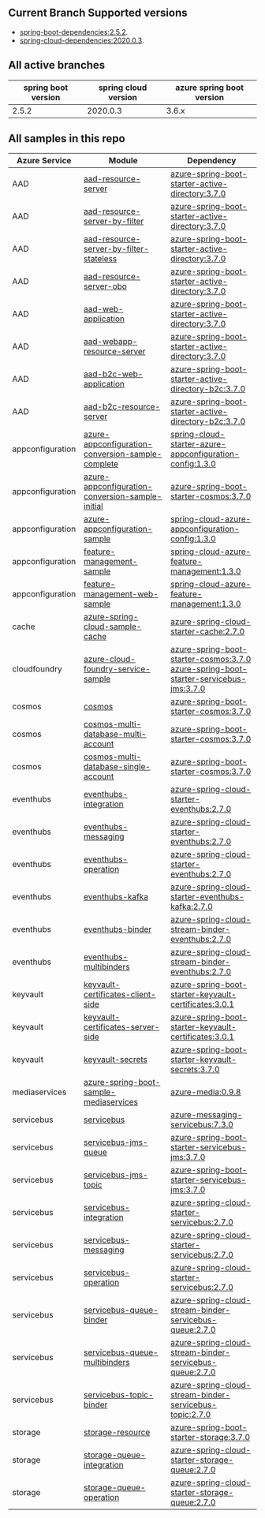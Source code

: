 
## Current Branch Supported versions
- [spring-boot-dependencies:2.5.2](https://repo.maven.apache.org/maven2/org/springframework/boot/spring-boot-dependencies/2.5.2/spring-boot-dependencies-2.5.2.pom).
- [spring-cloud-dependencies:2020.0.3](https://repo.maven.apache.org/maven2/org/springframework/cloud/spring-cloud-dependencies/2020.0.3/spring-cloud-dependencies-2020.0.3.pom).

## All active branches

| spring boot version | spring cloud version | azure spring boot version | 
| ---                 | ---                  | ---                       | 
| 2.5.2               | 2020.0.3             | 3.6.x                     | 

## All samples in this repo

| Azure Service    | Module                                                                                                                            | Dependency                                                                                     |
| ---------------- | --------------------------------------------------------------------------------------------------------------------------------- | ---------------------------------------------------------------------------------------------- |
| AAD              | [aad-resource-server](aad/azure-spring-boot-starter-active-directory/aad-resource-server)                                         | [azure-spring-boot-starter-active-directory:3.7.0]                                             |
| AAD              | [aad-resource-server-by-filter](aad/azure-spring-boot-starter-active-directory/aad-resource-server-by-filter)                     | [azure-spring-boot-starter-active-directory:3.7.0]                                             |
| AAD              | [aad-resource-server-by-filter-stateless](aad/azure-spring-boot-starter-active-directory/aad-resource-server-by-filter-stateless) | [azure-spring-boot-starter-active-directory:3.7.0]                                             |
| AAD              | [aad-resource-server-obo](aad/azure-spring-boot-starter-active-directory/aad-resource-server-obo)                                 | [azure-spring-boot-starter-active-directory:3.7.0]                                             |
| AAD              | [aad-web-application](aad/azure-spring-boot-starter-active-directory/aad-web-application)                                         | [azure-spring-boot-starter-active-directory:3.7.0]                                             |
| AAD              | [aad-webapp-resource-server](aad/azure-spring-boot-starter-active-directory/aad-web-application-and-resource-server)              | [azure-spring-boot-starter-active-directory:3.7.0]                                             |
| AAD              | [aad-b2c-web-application](aad/azure-spring-boot-starter-active-directory-b2c/aad-b2c-web-application)                                                   | [azure-spring-boot-starter-active-directory-b2c:3.7.0]                                         |
| AAD              | [aad-b2c-resource-server](aad/azure-spring-boot-starter-active-directory-b2c/aad-b2c-resource-server)                             | [azure-spring-boot-starter-active-directory-b2c:3.7.0]                                         |
| appconfiguration | [azure-appconfiguration-conversion-sample-complete](appconfiguration/azure-appconfiguration-conversion-sample-complete)           | [spring-cloud-starter-azure-appconfiguration-config:1.3.0]                                     |
| appconfiguration | [azure-appconfiguration-conversion-sample-initial](appconfiguration/azure-appconfiguration-conversion-sample-initial)             | [azure-spring-boot-starter-cosmos:3.7.0]                                                       |
| appconfiguration | [azure-appconfiguration-sample](appconfiguration/azure-appconfiguration-sample)                                                   | [spring-cloud-azure-appconfiguration-config:1.3.0]                                             |
| appconfiguration | [feature-management-sample](appconfiguration/feature-management-sample)                                                           | [spring-cloud-azure-feature-management:1.3.0]                                                  |
| appconfiguration | [feature-management-web-sample](appconfiguration/feature-management-web-sample)                                                   | [spring-cloud-azure-feature-management:1.3.0]                                                  |
| cache            | [azure-spring-cloud-sample-cache](cache/azure-spring-cloud-sample-cache)                                                          | [azure-spring-cloud-starter-cache:2.7.0]                                                       |
| cloudfoundry     | [azure-cloud-foundry-service-sample](cloudfoundry/azure-cloud-foundry-service-sample)                                             | [azure-spring-boot-starter-cosmos:3.7.0]<br />[azure-spring-boot-starter-servicebus-jms:3.7.0] |
| cosmos           | [cosmos](cosmos/azure-spring-boot-starter-cosmos/cosmos)                                                                          | [azure-spring-boot-starter-cosmos:3.7.0]                                                       |
| cosmos           | [cosmos-multi-database-multi-account](cosmos/azure-spring-boot-starter-cosmos/cosmos-multi-database-multi-account)                | [azure-spring-boot-starter-cosmos:3.7.0]                                                       |
| cosmos           | [cosmos-multi-database-single-account](cosmos/azure-spring-boot-starter-cosmos/cosmos-multi-database-single-account)              | [azure-spring-boot-starter-cosmos:3.7.0]                                                       |
| eventhubs        | [eventhubs-integration](eventhubs/azure-spring-cloud-starter-eventhubs/eventhubs-integration)                                     | [azure-spring-cloud-starter-eventhubs:2.7.0]                                                   |
| eventhubs        | [eventhubs-messaging](eventhubs/azure-spring-cloud-starter-eventhubs/eventhubs-messaging)                                         | [azure-spring-cloud-starter-eventhubs:2.7.0]                                                   |
| eventhubs        | [eventhubs-operation](eventhubs/azure-spring-cloud-starter-eventhubs/eventhubs-operation)                                         | [azure-spring-cloud-starter-eventhubs:2.7.0]                                                   |
| eventhubs        | [eventhubs-kafka](eventhubs/azure-spring-cloud-starter-eventhubs-kafka/eventhubs-kafka)                                           | [azure-spring-cloud-starter-eventhubs-kafka:2.7.0]                                             |
| eventhubs        | [eventhubs-binder](eventhubs/azure-spring-cloud-stream-binder-eventhubs/eventhubs-binder)                                         | [azure-spring-cloud-stream-binder-eventhubs:2.7.0]                                             |
| eventhubs        | [eventhubs-multibinders](eventhubs/azure-spring-cloud-stream-binder-eventhubs/eventhubs-multibinders)                             | [azure-spring-cloud-stream-binder-eventhubs:2.7.0]                                             |
| keyvault         | [keyvault-certificates-client-side](keyvault/azure-spring-boot-starter-keyvault-certificates/keyvault-certificates-client-side)   | [azure-spring-boot-starter-keyvault-certificates:3.0.1]                                        |
| keyvault         | [keyvault-certificates-server-side](keyvault/azure-spring-boot-starter-keyvault-certificates/keyvault-certificates-server-side)   | [azure-spring-boot-starter-keyvault-certificates:3.0.1]                                        |
| keyvault         | [keyvault-secrets](keyvault/azure-spring-boot-starter-keyvault-secrets/keyvault-secrets)                                          | [azure-spring-boot-starter-keyvault-secrets:3.7.0]                                             |
| mediaservices    | [azure-spring-boot-sample-mediaservices](mediaservices/azure-spring-boot-sample-mediaservices)                                    | [azure-media:0.9.8]                                                                            |
| servicebus       | [servicebus](servicebus/azure-messaging-servicebus/servicebus)                                                                    | [azure-messaging-servicebus:7.3.0]                                                             |
| servicebus       | [servicebus-jms-queue](servicebus/azure-spring-boot-starter-servicebus-jms/servicebus-jms-queue)                                  | [azure-spring-boot-starter-servicebus-jms:3.7.0]                                               |
| servicebus       | [servicebus-jms-topic](servicebus/azure-spring-boot-starter-servicebus-jms/servicebus-jms-topic)                                  | [azure-spring-boot-starter-servicebus-jms:3.7.0]                                               |
| servicebus       | [servicebus-integration](servicebus/azure-spring-cloud-starter-servicebus/servicebus-integration)                                 | [azure-spring-cloud-starter-servicebus:2.7.0]                                                  |
| servicebus       | [servicebus-messaging](servicebus/azure-spring-cloud-starter-servicebus/servicebus-messaging)                                     | [azure-spring-cloud-starter-servicebus:2.7.0]                                                  |
| servicebus       | [servicebus-operation](servicebus/azure-spring-cloud-starter-servicebus/servicebus-operation)                                     | [azure-spring-cloud-starter-servicebus:2.7.0]                                                  |
| servicebus       | [servicebus-queue-binder](servicebus/azure-spring-cloud-stream-binder-servicebus-queue/servicebus-queue-binder)                   | [azure-spring-cloud-stream-binder-servicebus-queue:2.7.0]                                      |
| servicebus       | [servicebus-queue-multibinders](servicebus/azure-spring-cloud-stream-binder-servicebus-queue/servicebus-queue-multibinders)       | [azure-spring-cloud-stream-binder-servicebus-queue:2.7.0]                                      |
| servicebus       | [servicebus-topic-binder](servicebus/azure-spring-cloud-stream-binder-servicebus-topic/servicebus-topic-binder)                   | [azure-spring-cloud-stream-binder-servicebus-topic:2.7.0]                                      |
| storage          | [storage-resource](storage/azure-spring-boot-starter-storage/storage-resource)                                                    | [azure-spring-boot-starter-storage:3.7.0]                                                      |
| storage          | [storage-queue-integration](storage/azure-spring-cloud-starter-storage-queue/storage-queue-integration)                           | [azure-spring-cloud-starter-storage-queue:2.7.0]                                               |
| storage          | [storage-queue-operation](storage/azure-spring-cloud-starter-storage-queue/storage-queue-operation)                               | [azure-spring-cloud-starter-storage-queue:2.7.0]                                               |

### 

[main]: https://github.com/Azure-Samples/azure-spring-boot-samples
[azure-spring-boot-starter-servicebus-jms:3.7.0]: https://search.maven.org/artifact/com.azure.spring/azure-spring-boot-starter-servicebus-jms/3.7.0/jar
[azure-spring-boot-starter-cosmos:3.7.0]: https://search.maven.org/artifact/com.azure.spring/azure-spring-boot-starter-cosmos/3.7.0/jar
[azure-spring-cloud-starter-cache:2.7.0]: https://search.maven.org/artifact/com.azure.spring/azure-spring-cloud-starter-cache/2.7.0/jar
[spring-cloud-azure-feature-management:1.3.0]: https://search.maven.org/artifact/com.microsoft.azure/spring-cloud-azure-feature-management/1.3.0/jar
[spring-cloud-azure-appconfiguration-config:1.3.0]: https://search.maven.org/artifact/com.microsoft.azure/spring-cloud-azure-appconfiguration-config/1.3.0/jar
[azure-spring-boot-starter-cosmos:3.7.0]: https://search.maven.org/artifact/com.azure.spring/azure-spring-boot-starter-cosmos/3.7.0/jar
[spring-cloud-starter-azure-appconfiguration-config:1.3.0]: https://search.maven.org/artifact/com.microsoft.azure/spring-cloud-starter-azure-appconfiguration-config/1.3.0/jar
[azure-messaging-servicebus:7.3.0]: https://search.maven.org/artifact/com.azure/azure-messaging-servicebus/7.3.0/jar
[azure-media:0.9.8]: https://search.maven.org/artifact/com.microsoft.azure/azure-media/0.9.8/jar       
[azure-spring-boot-starter-keyvault-secrets:3.7.0]: https://search.maven.org/artifact/com.azure.spring/azure-spring-boot-starter-keyvault-secrets/3.7.0/jar
[azure-spring-boot-starter-keyvault-certificates:3.0.1]: https://search.maven.org/artifact/com.azure.spring/azure-spring-boot-starter-keyvault-certificates/3.0.1/jar
[azure-spring-cloud-stream-binder-eventhubs:2.7.0]: https://search.maven.org/artifact/com.azure.spring/azure-spring-cloud-stream-binder-eventhubs/2.7.0/jar
[azure-spring-cloud-starter-eventhubs-kafka:2.7.0]: https://search.maven.org/artifact/com.azure.spring/azure-spring-cloud-starter-eventhubs-kafka/2.7.0/jar
[azure-spring-cloud-starter-eventhubs:2.7.0]: https://search.maven.org/artifact/com.azure.spring/azure-spring-cloud-starter-eventhubs/2.7.0/jar
[azure-spring-boot-starter-cosmos:3.7.0]: https://search.maven.org/artifact/com.azure.spring/azure-spring-boot-starter-cosmos/3.7.0/jar
[azure-spring-cloud-stream-binder-servicebus-topic:2.7.0]: https://search.maven.org/artifact/com.azure.spring/azure-spring-cloud-stream-binder-servicebus-topic/2.7.0/jar
[azure-spring-cloud-stream-binder-servicebus-queue:2.7.0]: https://search.maven.org/artifact/com.azure.spring/azure-spring-cloud-stream-binder-servicebus-queue/2.7.0/jar 
[azure-spring-boot-starter-storage:3.7.0]: https://search.maven.org/artifact/com.azure.spring/azure-spring-boot-starter-storage/3.7.0/jar
[azure-spring-boot-starter-active-directory:3.7.0]: https://search.maven.org/artifact/com.azure.spring/azure-spring-boot-starter-active-directory/3.7.0/jar
[azure-spring-boot-starter-active-directory-b2c:3.7.0]: https://search.maven.org/artifact/com.azure.spring/azure-spring-boot-starter-active-directory-b2c/3.7.0/jar
[azure-spring-boot-starter-servicebus-jms:3.7.0]: https://search.maven.org/artifact/com.azure.spring/azure-spring-boot-starter-servicebus-jms/3.7.0/jar
[azure-spring-cloud-starter-servicebus:2.7.0]: https://search.maven.org/artifact/com.azure.spring/azure-spring-cloud-starter-servicebus/2.7.0/jar 
[azure-spring-cloud-starter-storage-queue:2.7.0]: https://search.maven.org/artifact/com.azure.spring/azure-spring-cloud-starter-storage-queue/2.7.0/jar
